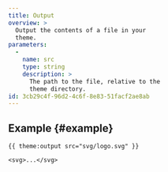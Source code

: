 ```yaml
---
title: Output
overview: >
  Output the contents of a file in your
  theme.
parameters:
  -
    name: src
    type: string
    description: >
      The path to the file, relative to the
      theme directory.
id: 3cb29c4f-96d2-4c6f-8e83-51facf2ae8ab
---
```

## Example {#example}
```
{{ theme:output src="svg/logo.svg" }}
```
``` .language-output
<svg>...</svg>
```
